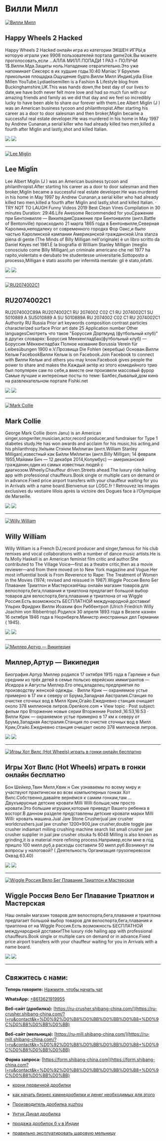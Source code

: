 # Вилли Милл

<a href="https://swt.shibang-china.com/?l=ru&img&k=%D0%92%D0%B8%D0%BB%D0%BB%D0%B8+%D0%9C%D0%B8%D0%BB%D0%BB" target="_blank">![Вилли Милл](http://static.shibang-china.com/all-800x300/1075.jpg)</a>

## Happy Wheels 2 Hacked
Happy Wheels 2 Hacked онлайн игра из категории ЭКШЕН ИГРЫ,в которую играли уже 9908 пользователей портала game2ok.Вы можете проголосовать,если …АЛЛА МИЛЛ.ПОПАДИ 1 РАЗ = ПОЛУЧИ 1$.Вилли.Мда.Защиты ноль.Нападение отвратительно.Это уже напоминает Сиксерс в их худшие годы.10:40 Maniac У Бруклин прикольная площадка.Ощущение будто.Вилли Милл ИндияLydia Elise Millen YouTube.Lydiaelisemillen is a Fashion &amp; Lifestyle blog from Buckinghamshire,UK.This was hands down,the best day of our lives to date,we have both never felt more love and had so much fun with our amazing friends and family as we did that day and we feel so incredibly lucky to have been able to share our forever with them.Lee Albert Miglin (J ) was an American business tycoon and philanthropist.After starting his career as a door to door salesman and then broker,Miglin became a successful real estate developer.He was murdered in his home in May 1997 by Andrew Cunanan,a serial killer who had already killed two men,killed a fourth after Miglin and lastly,shot and killed Italian.


<a href="https://whatsapp.shibangsoft.com/WhatsApp.php" target="_blank" title="WhatsApp">![](http://static.shibang-china.com/icon/whatsapp.png)</a> <a href="https://swt.shibang-china.com/?l=ru&icon&k=%D0%92%D0%B8%D0%BB%D0%BB%D0%B8+%D0%9C%D0%B8%D0%BB%D0%BB" target="_blank">![](http://static.shibang-china.com/icon/chat-ru.png)</a>

---

<a href="https://swt.shibang-china.com/?l=ru&img&k=%D0%92%D0%B8%D0%BB%D0%BB%D0%B8+%D0%9C%D0%B8%D0%BB%D0%BB" target="_blank">![Lee Miglin](http://static.shibang-china.com/all-800x300/519.jpg)</a>

## Lee Miglin
Lee Albert Miglin (J ) was an American business tycoon and philanthropist.After starting his career as a door to door salesman and then broker,Miglin became a successful real estate developer.He was murdered in his home in May 1997 by Andrew Cunanan,a serial killer who had already killed two men,killed a fourth after Miglin and lastly,shot and killed Italian.&nbsp;&#0183;&#32;TRY NOT TO LAUGH Funny Videos 2019 Best Clean Vines Compilation in 30 minutes Duration: 29:46.Life Awesome Recommended for youСражение при Бентонвилле — ВикипедияСражение при Бентонвилле (англ.Battle of Bentonville) происходило 21 марта 1865 года в Бентонвилле,Северная Каролина,неподалеку от современного городка Фор Оакс,и было частью Каролинской кампании Американской гражданской.Una stanza piena di gente (The Minds of Billy Milligan nell'originale) &#232; un libro scritto da Daniel Keyes nel 1981.&#200; la biografia di William Stanley Milligan (meglio conosciuto come Billy Milligan),un criminale americano che nel 1977 ha rapito,violentato e derubato tre studentesse universitarie.Sottoposto a processo,Milligan &#232; stato assolto per infermit&#224; mentale: gli &#232; stato,infatti.


<a href="https://whatsapp.shibangsoft.com/WhatsApp.php" target="_blank" title="WhatsApp">![](http://static.shibang-china.com/icon/whatsapp.png)</a> <a href="https://swt.shibang-china.com/?l=ru&icon&k=%D0%92%D0%B8%D0%BB%D0%BB%D0%B8+%D0%9C%D0%B8%D0%BB%D0%BB" target="_blank">![](http://static.shibang-china.com/icon/chat-ru.png)</a>

---

<a href="https://swt.shibang-china.com/?l=ru&img&k=%D0%92%D0%B8%D0%BB%D0%BB%D0%B8+%D0%9C%D0%B8%D0%BB%D0%BB" target="_blank">![RU2074002C1](http://static.shibang-china.com/all-800x300/1097.jpg)</a>

## RU2074002C1
RU2074002C89A RU2074002C1 RU 2074002 C02 C1 RU 2074002C1 SU 5010889 A SU5010889 A SU 5010889A RU 2074002 C02 C1 RU 2074002C1 Authority RU Russia Prior art keywords composition contrast particles characterized surface Prior art date 25 Application number Other languagesСмотреть что такое &quot;Боруссия Дортмунд (футбольный клуб)&quot; в других словарях: Боруссия Менхенгладбах(футбольный клуб) — Боруссия Мёнхенгладбах Полное название Borussia Verein f&#252;r Leibes&#252;bungen 1900 e.V.Прозвища Die Fohlen (жеребцы) Основан.Вилли Кельм FacebookВилли Кельм is on Facebook.Join Facebook to connect with Вилли Кельм and others you may know.Facebook gives people the power to share and makes the.Каждый актёр из этого комедийного трио был популярен сам по себе,а вместе они произвели массовый фурор Самые лучшие и интересные посты по теме: Балбес,бывалый,дом кино на развлекательном портале Fishki.net


<a href="https://whatsapp.shibangsoft.com/WhatsApp.php" target="_blank" title="WhatsApp">![](http://static.shibang-china.com/icon/whatsapp.png)</a> <a href="https://swt.shibang-china.com/?l=ru&icon&k=%D0%92%D0%B8%D0%BB%D0%BB%D0%B8+%D0%9C%D0%B8%D0%BB%D0%BB" target="_blank">![](http://static.shibang-china.com/icon/chat-ru.png)</a>

---

<a href="https://swt.shibang-china.com/?l=ru&img&k=%D0%92%D0%B8%D0%BB%D0%BB%D0%B8+%D0%9C%D0%B8%D0%BB%D0%BB" target="_blank">![Mark Collie](http://static.shibang-china.com/all-800x300/370.jpg)</a>

## Mark Collie
George Mark Collie (born Janu) is an American singer,songwriter,musician,actor,record producer,and fundraiser for Type 1 diabetes study.He has won awards and acclaim for his music,his acting,and his philanthropy.Уи́льям Стэ́нли Ми́ллиган (англ.William Stanley Milligan),известный как Би́лли Ми́ллиган (англ.Billy Milligan; 14 февраля 1955,Майами Бич — 12 декабря 2014,Колумбус) — американский гражданин,один из самых известных людей с диагнозом.Wheely.Chauffeur driven.Streets ahead.The luxury ride hailing app with professional chauffeurs.Book single or multiple cars on demand or in advance.Fixed price airport transfers with your chauffeur waiting for you in Arrivals with a name board.Bienvenue sur LOSC.fr ! Retrouvez les images exclusives du vestiaire lillois apr&#232;s la victoire des Dogues face &#224; l’Olympique de Marseille.


<a href="https://whatsapp.shibangsoft.com/WhatsApp.php" target="_blank" title="WhatsApp">![](http://static.shibang-china.com/icon/whatsapp.png)</a> <a href="https://swt.shibang-china.com/?l=ru&icon&k=%D0%92%D0%B8%D0%BB%D0%BB%D0%B8+%D0%9C%D0%B8%D0%BB%D0%BB" target="_blank">![](http://static.shibang-china.com/icon/chat-ru.png)</a>

---

<a href="https://swt.shibang-china.com/?l=ru&img&k=%D0%92%D0%B8%D0%BB%D0%BB%D0%B8+%D0%9C%D0%B8%D0%BB%D0%BB" target="_blank">![Willy William](http://static.shibang-china.com/all-800x300/1101.jpg)</a>

## Willy William
Willy William is a French DJ,record producer and singer,famous for his club remixes and vocal collaborations with a number of dance music artists.He is fa.Molly Haskell is an American feminist film critic and author.She contributed to The Village Voice—first as a theatre critic,then as a movie reviewer—and from there moved on to New York magazine and Vogue.Her most influential book is From Reverence to Rape: The Treatment of Women in the Movies (1974; revised and reissued in 1987).Wiggle Россия Вело Бег Плавание Триатлон и МастерскаяНаш онлайн магазин товаров для велоспорта,бега,плавания и триатлона предлагает большой выбор товаров для велоспорта,бега,плавания и триатлона от на Wiggle Россия.Есть возможность БЕСПЛАТНОЙ международной доставки!Ульрих Фридрих Вилли Иоахим фон Риббентроп (Ulrich Friedrich Willy Joachim von Ribbentrop).Родился 30 апреля 1893 года в Везеле казнен 16 октября 1946 года в Нюрнберге.Министр иностранных дел Германии ( 1945).


<a href="https://whatsapp.shibangsoft.com/WhatsApp.php" target="_blank" title="WhatsApp">![](http://static.shibang-china.com/icon/whatsapp.png)</a> <a href="https://swt.shibang-china.com/?l=ru&icon&k=%D0%92%D0%B8%D0%BB%D0%BB%D0%B8+%D0%9C%D0%B8%D0%BB%D0%BB" target="_blank">![](http://static.shibang-china.com/icon/chat-ru.png)</a>

---

<a href="https://swt.shibang-china.com/?l=ru&img&k=%D0%92%D0%B8%D0%BB%D0%BB%D0%B8+%D0%9C%D0%B8%D0%BB%D0%BB" target="_blank">![Миллер,Артур — Википедия](http://static.shibang-china.com/all-800x300/572.jpg)</a>

## Миллер,Артур — Википедия
Биография.Артур Миллер родился 17 октября 1915 года в Гарлеме и был средним из трёх детей в семье польско еврейских иммигрантов — Исидора и Августы Миллер.Его отец,владелец предприятия по производству женской одежды.&nbsp;&#0183;&#32;Вилли Крик — охраняемое устье примерно в 17 км к северу от Брума,Западная Австралия.Станция по очистке сточных вод в Милл Крик,Огайо.Ежедневно станция очищает около 378 миллионов литров.Openkore.com • View topic&nbsp;&#0183;&#32;Post subject: фильм про Вторжение новые серии Вторжение Posted:,16:53,16:53&nbsp;&#0183;&#32;Вилли Крик — охраняемое устье примерно в 17 км к северу от Брума,Западная Австралия.Станция по очистке сточных вод в Милл Крик,Огайо.Ежедневно станция очищает около 378 миллионов литров.


<a href="https://whatsapp.shibangsoft.com/WhatsApp.php" target="_blank" title="WhatsApp">![](http://static.shibang-china.com/icon/whatsapp.png)</a> <a href="https://swt.shibang-china.com/?l=ru&icon&k=%D0%92%D0%B8%D0%BB%D0%BB%D0%B8+%D0%9C%D0%B8%D0%BB%D0%BB" target="_blank">![](http://static.shibang-china.com/icon/chat-ru.png)</a>

---

<a href="https://swt.shibang-china.com/?l=ru&img&k=%D0%92%D0%B8%D0%BB%D0%BB%D0%B8+%D0%9C%D0%B8%D0%BB%D0%BB" target="_blank">![Игры Хот Вилс (Hot Wheels) играть в гонки онлайн бесплатно](http://static.shibang-china.com/all-800x300/919.jpg)</a>

## Игры Хот Вилс (Hot Wheels) играть в гонки онлайн бесплатно
Бон Шейкер,Твин Милл,Квик н Сик узнаваемы по всему миру и участвуют практически во всех компьютерных гонках Хот Вилс.Собственно,давайте вернёмся к самим гонкам,там …Двухъярусные детские кровати Milli Willi больше,чем просто кровати.Это большие игрушки,которые приведут Вашего ребенка в восторг.В данном разделе представлены детские кровати марки Milli Willi: кровать машина.Jual Jaw Stone Crusherjual jaw crusher worldcrushers.jual jaw crusher 1200&#215;900,jaw crusher,double toggle jaw crusher indiamart milling crushing machine search list small crusher jaw crusher supplier in jual jaw crusher otsuka fs 6048 Milling is also known as grinding,it is a material more refining process.Например,если мне в год пришло 100 милл.руб,а расходы составили 50 милл.руб.Возникнут ли вопросы у налоговой? ( Деятельность Организация грузоперевозок Оквэд 63.40)


<a href="https://whatsapp.shibangsoft.com/WhatsApp.php" target="_blank" title="WhatsApp">![](http://static.shibang-china.com/icon/whatsapp.png)</a> <a href="https://swt.shibang-china.com/?l=ru&icon&k=%D0%92%D0%B8%D0%BB%D0%BB%D0%B8+%D0%9C%D0%B8%D0%BB%D0%BB" target="_blank">![](http://static.shibang-china.com/icon/chat-ru.png)</a>

---

<a href="https://swt.shibang-china.com/?l=ru&img&k=%D0%92%D0%B8%D0%BB%D0%BB%D0%B8+%D0%9C%D0%B8%D0%BB%D0%BB" target="_blank">![Wiggle Россия Вело Бег Плавание Триатлон и Мастерская](http://static.shibang-china.com/all-800x300/228.jpg)</a>

## Wiggle Россия Вело Бег Плавание Триатлон и Мастерская
Наш онлайн магазин товаров для велоспорта,бега,плавания и триатлона предлагает большой выбор товаров для велоспорта,бега,плавания и триатлона от на Wiggle Россия.Есть возможность БЕСПЛАТНОЙ международной доставки!The luxury ride hailing app with professional chauffeurs.Book single or multiple cars on demand or in advance.Fixed price airport transfers with your chauffeur waiting for you in Arrivals with a name board.

<a href="https://whatsapp.shibangsoft.com/WhatsApp.php" target="_blank" title="WhatsApp">![](http://static.shibang-china.com/icon/whatsapp.png)</a> <a href="https://swt.shibang-china.com/?l=ru&icon&k=%D0%92%D0%B8%D0%BB%D0%BB%D0%B8+%D0%9C%D0%B8%D0%BB%D0%BB" target="_blank">![](http://static.shibang-china.com/icon/chat-ru.png)</a>

---
## Свяжитесь с нами:

**Теперь говорите:** [Нажмите, чтобы начать чат](https://swt.shibang-china.com?l=ru&contact&k=%D0%92%D0%B8%D0%BB%D0%BB%D0%B8+%D0%9C%D0%B8%D0%BB%D0%BB)

**WhatsApp:**  [+8613621919955](https://whatsapp.shibangsoft.com/WhatsApp.php)

**Веб-сайт (дробилка):** [https://ru-crusher.shibang-china.com/](https://ru-crusher.shibang-china.com/?l=ru&contact&k=%D0%92%D0%B8%D0%BB%D0%BB%D0%B8+%D0%9C%D0%B8%D0%BB%D0%BB)

**Веб-сайт (мельница):** [https://ru-mill.shibang-china.com/](https://ru-mill.shibang-china.com/?l=ru&contact&k=%D0%92%D0%B8%D0%BB%D0%BB%D0%B8+%D0%9C%D0%B8%D0%BB%D0%BB)

**Форма запроса:** [https://form.shibang-china.com](https://form.shibang-china.com?l=ru&contact&k=%D0%92%D0%B8%D0%BB%D0%BB%D0%B8+%D0%9C%D0%B8%D0%BB%D0%BB)

* [корни первичной дробилки](../133/%D0%BA%D0%BE%D1%80%D0%BD%D0%B8%20%D0%BF%D0%B5%D1%80%D0%B2%D0%B8%D1%87%D0%BD%D0%BE%D0%B9%20%D0%B4%D1%80%D0%BE%D0%B1%D0%B8%D0%BB%D0%BA%D0%B8.md)

* [как начать бизнес камнедробилки и денег необходимых для этого](../132/%D0%BA%D0%B0%D0%BA%20%D0%BD%D0%B0%D1%87%D0%B0%D1%82%D1%8C%20%D0%B1%D0%B8%D0%B7%D0%BD%D0%B5%D1%81%20%D0%BA%D0%B0%D0%BC%D0%BD%D0%B5%D0%B4%D1%80%D0%BE%D0%B1%D0%B8%D0%BB%D0%BA%D0%B8%20%D0%B8%20%D0%B4%D0%B5%D0%BD%D0%B5%D0%B3%20%D0%BD%D0%B5%D0%BE%D0%B1%D1%85%D0%BE%D0%B4%D0%B8%D0%BC%D1%8B%D1%85%20%D0%B4%D0%BB%D1%8F%20%D1%8D%D1%82%D0%BE%D0%B3%D0%BE.md)

* [Производитель дробилка xuzhou](../132/%D0%9F%D1%80%D0%BE%D0%B8%D0%B7%D0%B2%D0%BE%D0%B4%D0%B8%D1%82%D0%B5%D0%BB%D1%8C%20%D0%B4%D1%80%D0%BE%D0%B1%D0%B8%D0%BB%D0%BA%D0%B0%20xuzhou.md)

* [Унтук Диуал дробилка](../133/%D0%A3%D0%BD%D1%82%D1%83%D0%BA%20%D0%94%D0%B8%D1%83%D0%B0%D0%BB%20%D0%B4%D1%80%D0%BE%D0%B1%D0%B8%D0%BB%D0%BA%D0%B0.md)

* [продажа дробилок б  у в Индии](../135/%D0%BF%D1%80%D0%BE%D0%B4%D0%B0%D0%B6%D0%B0%20%D0%B4%D1%80%D0%BE%D0%B1%D0%B8%D0%BB%D0%BE%D0%BA%20%D0%B1%20%20%D1%83%20%D0%B2%20%D0%98%D0%BD%D0%B4%D0%B8%D0%B8.md)

* [правильно эксплуатировать шаровую мельницу](../133/%D0%BF%D1%80%D0%B0%D0%B2%D0%B8%D0%BB%D1%8C%D0%BD%D0%BE%20%D1%8D%D0%BA%D1%81%D0%BF%D0%BB%D1%83%D0%B0%D1%82%D0%B8%D1%80%D0%BE%D0%B2%D0%B0%D1%82%D1%8C%20%D1%88%D0%B0%D1%80%D0%BE%D0%B2%D1%83%D1%8E%20%D0%BC%D0%B5%D0%BB%D1%8C%D0%BD%D0%B8%D1%86%D1%83.md)